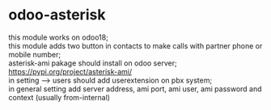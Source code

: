 # odoo-asterisk
this module works on odoo18;<br>
this module adds two  button in contacts to make calls with partner phone or mobile number;<br>
asterisk-ami pakage should install on odoo server;<br>
https://pypi.org/project/asterisk-ami/<br>
in setting --> users should add userextension on pbx system;<br>
in general setting add server address, ami port, ami user, ami password and context (usually from-internal)<br>
